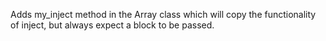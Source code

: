 Adds my_inject method in the Array class which will copy the functionality of inject, but always expect a block to be passed.
